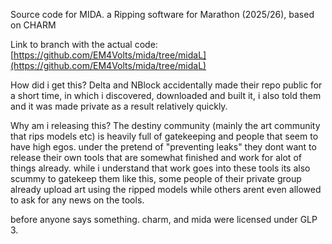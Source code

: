 Source code for MIDA. a Ripping software for Marathon (2025/26), based on CHARM 

Link to branch with the actual code:
[https://github.com/EM4Volts/mida/tree/midaL](https://github.com/EM4Volts/mida/tree/midaL)


How did i get this?
Delta and NBlock accidentally made their repo public for a short time, in which i discovered, downloaded and built it, i also told them and it was made private as a result relatively quickly.

Why am i releasing this?
The destiny community (mainly the art community that rips models etc) is heavily full of gatekeeping and people that seem to have high egos.
under the pretend of "preventing leaks" they dont want to release their own tools that are somewhat finished and work for alot of things already.
while i understand that work goes into these tools its also scummy to gatekeep them like this, some people of their private group already upload art using the ripped models while others arent even allowed to ask for any news on the tools.

before anyone says something. charm, and mida were licensed under GLP 3.
